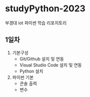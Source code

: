 # studyPython-2023
부경대 iot 파이썬 학습 리포지토리


## 1일차
1. 기본구성
    - Git/Github 설치 및 연동
    - Visual Studio Code 설치 및 연동
    - Python 설치
2. 파이썬 기본
    - 콘솔 출력
    - 변수